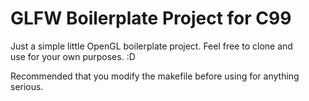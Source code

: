 # GLFW Boilerplate Project for C99
Just a simple little OpenGL boilerplate project. Feel free to clone and</br>
use for your own purposes. :D

Recommended that you modify the makefile before using for anything serious.
